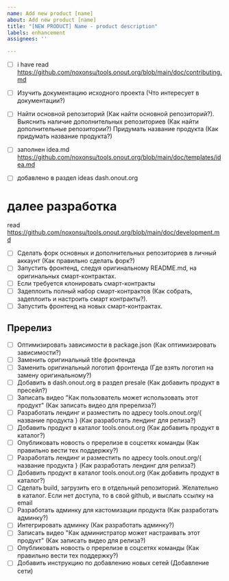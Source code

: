 ```yaml
---
name: Add new product [name]
about: Add new product [name]
title: "[NEW PRODUCT] Name - product description"
labels: enhancement
assignees: ''

---
```


- [ ] i have read https://github.com/noxonsu/tools.onout.org/blob/main/doc/contributing.md 

- [ ] Изучить документацию исходного проекта (Что интересует в документации?)
- [ ] Найти основной репозиторий (Как найти основной репозиторий?).
Выяснить наличие дополнительных репозиториев (Как найти дополнительные репозитории?)
Придумать название продукта (Как придумать название продукта?)
- [ ] заполнен idea.md https://github.com/noxonsu/tools.onout.org/blob/main/doc/templates/idea.md 
- [ ] добавлено в раздел ideas dash.onout.org 

# далее разработка
read https://github.com/noxonsu/tools.onout.org/blob/main/doc/development.md 

- [ ] Сделать форк основных и дополнительных репозиториев в личный аккаунт (Как правильно сделать форк?)
- [ ] Запустить фронтенд, следуя оригинальному README.md, на оригинальных смарт-контрактах.
- [ ] Если требуется клонировать смарт-контракты
- [ ] Задеплоить полный набор смарт-контрактов (Как собрать, задеплоить и настроить смарт контракты?).
- [ ] Запустить фронтенд на новых смарт-контрактах.
## Пререлиз
- [ ] Оптимизировать зависимости в package.json (Как оптимизировать зависимости?)
- [ ] Заменить оригинальный title фронтенда
- [ ] Заменить оригинальный логотип фронтенда (Где взять логотип на замену оригинальному?)
- [ ] Добавить в dash.onout.org в раздел presale (Как добавить продукт в пресейл?)
- [ ] Записать видео "Как пользователь может использовать этот продукт" (Как записать видео для пререлиза?)
- [ ] Разработать лендинг и разместить по адресу tools.onout.org/{ название продукта } (Как разработать лендинг для релиза?)
- [ ] Добавить продукт в каталог tools.onout.org (Как добавить продукт в каталог?)
- [ ] Опубликовать новость о пререлизе в соцсетях команды (Как правильно вести тех поддержку?)
- [ ] Разработать лендинг и разместить по адресу tools.onout.org/{ название продукта } (Как разработать лендинг для релиза?)
- [ ] Добавить продукт в каталог tools.onout.org (Как добавить продукт в каталог?)
- [ ] Сделать build, загрузить его в отдельный репозиторий. Желательно в каталог. Если нет доступа, то в свой github, и выслать ссылку на email
- [ ] Разработать админку для кастомизации продукта (Как разработать админку?)
- [ ] Интегрировать админку (Как разработать админку?)
- [ ] Записать видео "Как администратор может настраивать этот продукт" (Как записать видео для релиза?)
- [ ] Опубликовать новость о пререлизе в соцсетях команды (Как правильно вести тех поддержку?)
- [ ] Добавить инструкцию по добавлению новых сетей (Добавление сети)
